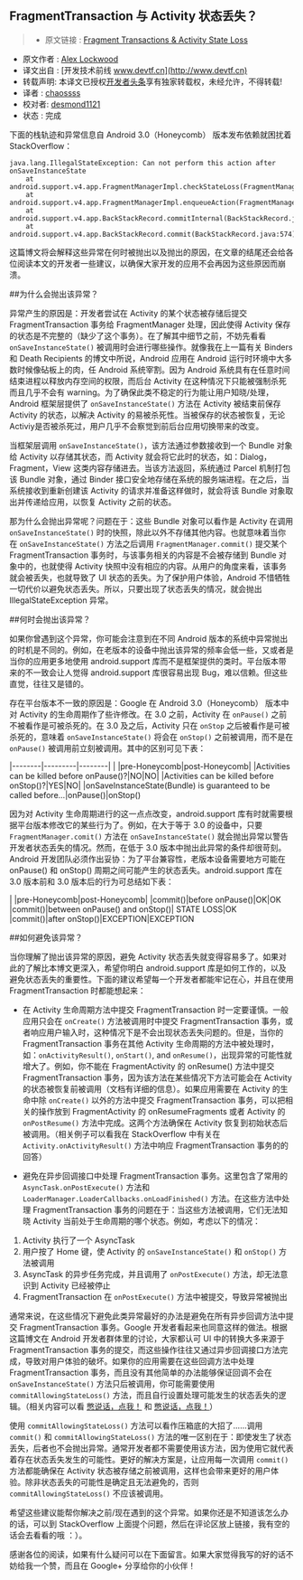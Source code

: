 FragmentTransaction 与 Activity 状态丢失？
---

> * 原文链接 : [Fragment Transactions & Activity State Loss](http://www.androiddesignpatterns.com/2013/08/fragment-transaction-commit-state-loss.html)
* 原文作者 : [Alex Lockwood](https://google.com/+AlexLockwood)
* 译文出自 : [开发技术前线 www.devtf.cn](http://www.devtf.cn)
* 转载声明: 本译文已授权[开发者头条](http://toutiao.io/download)享有独家转载权，未经允许，不得转载!
* 译者 : [chaossss](https://github.com/chaossss) 
* 校对者: [desmond1121](https://github.com/desmond1121)  
* 状态 :  完成


下面的栈轨迹和异常信息自 Android 3.0（Honeycomb） 版本发布依赖就困扰着 StackOverflow：

```
java.lang.IllegalStateException: Can not perform this action after onSaveInstanceState
    at android.support.v4.app.FragmentManagerImpl.checkStateLoss(FragmentManager.java:1341)
    at android.support.v4.app.FragmentManagerImpl.enqueueAction(FragmentManager.java:1352)
    at android.support.v4.app.BackStackRecord.commitInternal(BackStackRecord.java:595)
    at android.support.v4.app.BackStackRecord.commit(BackStackRecord.java:574)
```

这篇博文将会解释这些异常在何时被抛出以及抛出的原因，在文章的结尾还会给各位阅读本文的开发者一些建议，以确保大家开发的应用不会再因为这些原因而崩溃。

##为什么会抛出该异常？

异常产生的原因是：开发者尝试在 Activity 的某个状态被存储后提交 FragmentTransaction 事务给 FragmentManager 处理，因此使得 Activity 保存的状态是不完整的（缺少了这个事务）。在了解其中细节之前，不妨先看看 `onSaveInstanceState()` 被调用时会进行哪些操作。就像我在上一篇有关 Binders 和 Death Recipients 的博文中所说，Android 应用在 Android 运行时环境中大多数时候像砧板上的肉，任 Android 系统宰割。因为 Android 系统具有在任意时间结束进程以释放内存空间的权限，而后台 Activity 在这种情况下只能被强制杀死而且几乎不会有 warning。为了确保此类不稳定的行为能让用户知晓/处理，Android 框架层提供了 `onSaveInstanceState()` 方法在 Activity 被结束前保存 Activity 的状态，以解决 Activity 的易被杀死性。当被保存的状态被恢复，无论 Activiy是否被杀死过，用户几乎不会察觉到前后台应用切换带来的改变。

当框架层调用 `onSaveInstanceState()`，该方法通过参数接收到一个 Bundle 对象给 Activity 以存储其状态，而 Activity 就会将它此时的状态，如：Dialog，Fragment，View 这类内容存储进去。当该方法返回，系统通过 Parcel 机制打包该 Bundle 对象，通过 Binder 接口安全地存储在系统的服务端进程。在之后，当系统接收到重新创建该 Activity 的请求并准备这样做时，就会将该 Bundle 对象取出并传递给应用，以恢复 Activity 之前的状态。

那为什么会抛出异常呢？问题在于：这些 Bundle 对象可以看作是 Activity 在调用 `onSaveInstanceState()` 时的快照，除此以外不存储其他内容。也就意味着当你在 `onSaveInstanceState()` 方法之后调用 `FragmentManager.commit()` 提交某个 FragmentTransaction 事务时，与该事务相关的内容是不会被存储到 Bundle 对象中的，也就使得 Activity 快照中没有相应的内容。从用户的角度来看，该事务就会被丢失，也就导致了 UI 状态的丢失。为了保护用户体验，Android 不惜牺牲一切代价以避免状态丢失。所以，只要出现了状态丢失的情况，就会抛出 IllegalStateException 异常。

##何时会抛出该异常？

如果你曾遇到这个异常，你可能会注意到在不同 Android 版本的系统中异常抛出的时机是不同的。例如，在老版本的设备中抛出该异常的频率会低一些，又或者是当你的应用更多地使用 android.support 库而不是框架提供的类时。平台版本带来的不一致会让人觉得 android.support 库很容易出现 Bug，难以信赖。但这些直觉，往往又是错的。

存在平台版本不一致的原因是：Google 在 Android 3.0（Honeycomb） 版本中对 Activity 的生命周期作了些许修改。在 3.0 之前，Activity 在 `onPause()` 之前不被看作是可被杀死的。在 3.0 及之后，Activity 只在 `onStop` 之后被看作是可被杀死的，意味着 `onSaveInstanceState()` 将会在 `onStop()` 之前被调用，而不是在 `onPause()` 被调用前立刻被调用。其中的区别可见下表：

|--------|---------|--------|
| |pre-Honeycomb|post-Honeycomb|
|Activities can be killed before onPause()?|NO|NO|
|Activities can be killed before onStop()?|YES|NO|
|onSaveInstanceState(Bundle) is guaranteed to be called before...|onPause()|onStop()

因为对 Activity 生命周期进行的这一点点改变，android.support 库有时就需要根据平台版本修改它的某些行为了。例如，在大于等于 3.0 的设备中，只要 `FragmentManager.comit()` 方法在 `onSaveInstanceState()` 就会抛出异常以警告开发者状态丢失的情况。然而，在低于 3.0 版本中抛出此异常的条件却很苛刻。Android 开发团队必须作出妥协：为了平台兼容性，老版本设备需要地方可能在 onPause() 和 onStop() 周期之间可能产生的状态丢失。android.support 库在 3.0 版本前和 3.0 版本后的行为可总结如下表：

| |pre-Honeycomb|post-Honeycomb|
|commit()|before onPause()|OK|OK
|commit()|between onPause() and onStop()| STATE LOSS|OK
|commit()|after onStop()|EXCEPTION|EXCEPTION

##如何避免该异常？

当你理解了抛出该异常的原因，避免 Activity 状态丢失就变得容易多了。如果对此的了解比本博文更深入，希望你明白 android.support 库是如何工作的，以及避免状态丢失的重要性。下面的建议希望每一个开发者都能牢记在心，并且在使用 FragmentTransaction 时都能想起来：

- 在 Activity 生命周期方法中提交 FragmentTransaction 时一定要谨慎。一般应用只会在 `onCreate()` 方法被调用时中提交 FragmentTransaction 事务，或者响应用户输入时，这种情况下是不会出现状态丢失问题的。但是，当你的 FragmentTransaction 事务在其他 Activity 生命周期的方法中被处理时，如：`onActivityResult()`, `onStart()`, and `onResume()`，出现异常的可能性就增大了。例如，你不能在 FragmentActivity 的 onResume() 方法中提交 FragmentTransaction 事务，因为该方法在某些情况下方法可能会在 Activity 的状态被恢复前被调用（文档有详细的信息）。如果应用需要在 Activity 的生命中除 `onCreate()` 以外的方法中提交 FragmentTransaction 事务，可以把相关的操作放到 FragmentActivity 的 onResumeFragments 或者 Activity 的 `onPostResume()` 方法中完成。这两个方法确保在 Activity 恢复到初始状态后被调用。（相关例子可以看我在 StackOverflow 中有关在 `Activity.onActivityResult()` 方法中响应 FragmentTransaction 事务的的回答）

- 避免在异步回调接口中处理 FragmentTransaction 事务。这里包含了常用的 `AsyncTask.onPostExecute()` 方法和 `LoaderManager.LoaderCallbacks.onLoadFinished()` 方法。在这些方法中处理 FragmentTransaction 事务的问题在于：当这些方法被调用，它们无法知晓 Activity 当前处于生命周期的哪个状态。例如，考虑以下的情况：

1. Activity 执行了一个 AsyncTask
2. 用户按了 Home 键，使 Activity 的 `onSaveInstanceState()` 和 `onStop()` 方法被调用
3. AsyncTask 的异步任务完成，并且调用了 `onPostExecute()` 方法，却无法意识到 Activity 已经被停止
4. FragmentTransaction 在 `onPostExecute()` 方法中被提交，导致异常被抛出

通常来说，在这些情况下避免此类异常最好的办法是避免在所有异步回调方法中提交 FragmentTransaction 事务。Google 开发者看起来也同意这样的做法。根据这篇博文在 Android 开发者群体里的讨论，大家都认可 UI 中的转换大多来源于 FragmentTransaction 事务的提交，而这些操作往往又通过异步回调接口方法完成，导致对用户体验的破坏。如果你的应用需要在这些回调方法中处理 FragmentTransaction 事务，而且没有其他简单的办法能够保证回调不会在 `onSaveInstanceState()` 方法只后被调用，你可能需要使用 `commitAllowingStateLoss()` 方法，而且自行设置处理可能发生的状态丢失的逻辑。（相关内容可以看 [憋说话，点我！](http://stackoverflow.com/questions/8040280/how-to-handle-handler-messages-when-activity-fragment-is-paused) 和 [憋说话，点我！](http://stackoverflow.com/questions/7992496/how-to-handle-asynctask-onpostexecute-when-paused-to-avoid-illegalstateexception)）

使用 `commitAllowingStateLoss()` 方法可以看作压箱底的大招了……调用 `commit()` 和 `commitAllowingStateLoss()` 方法的唯一区别在于：即使发生了状态丢失，后者也不会抛出异常。通常开发者都不需要使用该方法，因为使用它就代表着存在状态丢失发生的可能性。更好的解决方案是，让应用每一次调用 `commit()` 方法都能确保在 Activity 状态被存储之前被调用，这样也会带来更好的用户体验。除非状态丢失的可能性是确定且无法避免的，否则 `commitAllowingStateLoss()` 不应该被调用。

希望这些建议能帮你解决之前/现在遇到的这个异常。如果你还是不知道该怎么办的话，可以到 StackOverflow 上面提个问题，然后在评论区放上链接，我有空的话会去看看的哦 ：）。

感谢各位的阅读，如果有什么疑问可以在下面留言。如果大家觉得我写的好的话不妨给我一个赞，而且在 Google+ 分享给你的小伙伴！
